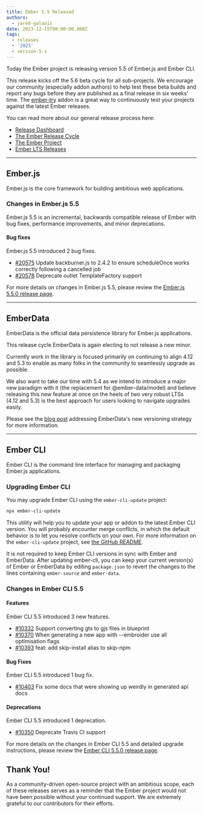 ```yaml
---
title: Ember 5.5 Released
authors:
  - jared-galanis
date: 2023-12-15T00:00:00.000Z
tags:
  - releases
  - '2023'
  - version-5-x
---
```


Today the Ember project is releasing version 5.5 of Ember.js and Ember CLI.

This release kicks off the 5.6 beta cycle for all sub-projects. We encourage our community (especially addon authors) to help test these beta builds and report any bugs before they are published as a final release in six weeks' time. The [ember-try](https://github.com/ember-cli/ember-try) addon is a great way to continuously test your projects against the latest Ember releases.

You can read more about our general release process here:

- [Release Dashboard](http://emberjs.com/releases/)
- [The Ember Release Cycle](https://blog.emberjs.com/new-ember-release-process/)
- [The Ember Project](https://blog.emberjs.com/ember-project-at-2-0/)
- [Ember LTS Releases](https://blog.emberjs.com/announcing-embers-first-lts/)

---

## Ember.js

Ember.js is the core framework for building ambitious web applications.

### Changes in Ember.js 5.5

Ember.js 5.5 is an incremental, backwards compatible release of Ember with bug fixes, performance improvements, and minor deprecations.

#### Bug fixes

Ember.js 5.5 introduced 2 bug fixes.

- [#20575](https://github.com/emberjs/ember.js/pull/20575) Update backburner.js to 2.4.2 to ensure scheduleOnce works correctly following a cancelled job
- [#20578](https://github.com/emberjs/ember.js/pull/20578) Deprecate outlet TemplateFactory support

For more details on changes in Ember.js 5.5, please review the [Ember.js 5.5.0 release page](https://github.com/emberjs/ember.js/releases/tag/v5.5.0).

---

## EmberData

EmberData is the official data persistence library for Ember.js applications.

<!-- alex ignore easy -->
This release cycle EmberData is again electing to not release a new minor.

Currently work in the library is focused primarily on continuing to align 4.12 and 5.3 to enable as many folks in the community to seamlessly upgrade as possible.

We also want to take our time with 5.4 as we intend to introduce a major new paradigm with it (the replacement for @ember-data/model) and believe releasing this new feature at once on the heels of two very robust LTSs (4.12 and 5.3) is the best approach for users looking to navigate upgrades easily.

Please see the [blog post](https://blog.emberjs.com/updates-to-ember-data-versioning-strategy) addressing EmberData's new versioning strategy for more information.

---

## Ember CLI

Ember CLI is the command line interface for managing and packaging Ember.js applications.

### Upgrading Ember CLI

You may upgrade Ember CLI using the `ember-cli-update` project:

```bash
npx ember-cli-update
```

This utility will help you to update your app or addon to the latest Ember CLI version. You will probably encounter merge conflicts, in which the default behavior is to let you resolve conflicts on your own. For more information on the `ember-cli-update` project, see [the GitHub README](https://github.com/ember-cli/ember-cli-update).

It is not required to keep Ember CLI versions in sync with Ember and EmberData. After updating ember-cli, you can keep your current version(s) of Ember or EmberData by editing `package.json` to revert the changes to the lines containing `ember-source` and `ember-data`.

### Changes in Ember CLI 5.5

#### Features

Ember CLI 5.5 introduced 3 new features.

- [#10332](https://github.com/ember-cli/ember-cli/pull/10332) Support converting gts to gjs files in blueprint
- [#10370](https://github.com/ember-cli/ember-cli/pull/10370) When generating a new app with --embroider use all optimisation flags
- [#10393](https://github.com/ember-cli/ember-cli/pull/10393) feat: add skip-install alias to skip-npm

#### Bug Fixes

Ember CLI 5.5 introduced 1 bug fix.

- [#10403](https://github.com/ember-cli/ember-cli/pull/10403) Fix some docs that were showing up weirdly in generated api docs

#### Deprecations

Ember CLI 5.5 introduced 1 deprecation.

- [#10350](https://github.com/ember-cli/ember-cli/pull/10350) Deprecate Travis CI support


For more details on the changes in Ember CLI 5.5 and detailed upgrade
instructions, please review the [Ember CLI 5.5.0 release page](https://github.com/ember-cli/ember-cli/releases/tag/v5.5.0).

## Thank You!

As a community-driven open-source project with an ambitious scope, each of these releases serves as a reminder that the Ember project would not have been possible without your continued support. We are extremely grateful to our contributors for their efforts.
